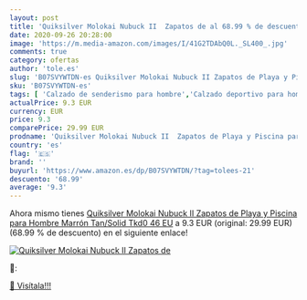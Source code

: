 ```yaml
---
layout: post
title: 'Quiksilver Molokai Nubuck II  Zapatos de al 68.99 % de descuento'
date: 2020-09-26 20:28:00
image: 'https://m.media-amazon.com/images/I/41G2TDAbQ0L._SL400_.jpg'
comments: true
category: ofertas
author: 'tole.es'
slug: 'B07SVYWTDN-es Quiksilver Molokai Nubuck II Zapatos de Playa y Piscina...'
sku: 'B07SVYWTDN-es'
tags: [ 'Calzado de senderismo para hombre','Calzado deportivo para hombre','Chanclas y sandalias de piscina para hombre','Zapatillas de senderismo para hombre','Zapatillas y calzado deportivo para hombre','Zapatos','Zapatos para hombre','Zapatos y complementos','zapatos', ]
actualPrice: 9.3 EUR
currency: EUR
price: 9.3
comparePrice: 29.99 EUR
prodname: 'Quiksilver Molokai Nubuck II  Zapatos de Playa y Piscina para Hombre  Marrón  Tan/Solid Tkd0   46 EU'
country: 'es'
flag: '🇪🇸'
brand: ''
buyurl: 'https://www.amazon.es/dp/B07SVYWTDN/?tag=tolees-21'
descuento: '68.99'
average: '9.3'
---
```


Ahora mismo tienes [Quiksilver Molokai Nubuck II  Zapatos de Playa y Piscina para Hombre  Marrón  Tan/Solid Tkd0   46 EU](https://www.amazon.es/dp/B07SVYWTDN/?tag=tolees-21) a 9.3 EUR (original: 29.99 EUR) (68.99 %  de descuento) en el siguiente enlace!

[![Quiksilver Molokai Nubuck II  Zapatos de](https://m.media-amazon.com/images/I/41G2TDAbQ0L._SL400_.jpg)](https://www.amazon.es/dp/B07SVYWTDN/?tag=tolees-21)

🔎:


[🛒 Visítala!!!](https://www.amazon.es/dp/B07SVYWTDN/?tag=tolees-21)
